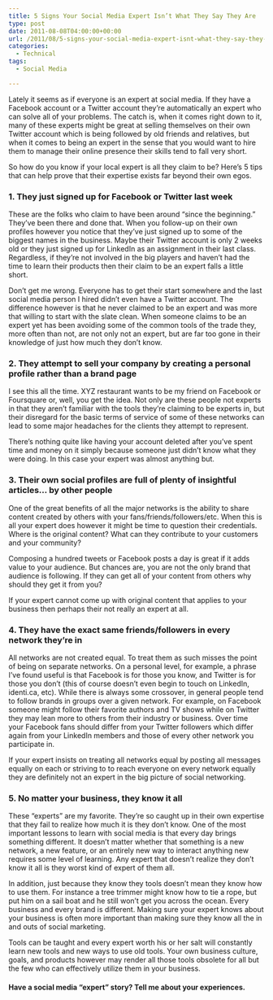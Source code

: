 ```yaml
---
title: 5 Signs Your Social Media Expert Isn’t What They Say They Are
type: post
date: 2011-08-08T04:00:00+00:00
url: /2011/08/5-signs-your-social-media-expert-isnt-what-they-say-they-are/
categories:
  - Technical
tags:
  - Social Media

---
```

Lately it seems as if everyone is an expert at social media. If they have a Facebook account or a Twitter account they’re automatically an expert who can solve all of your problems. The catch is, when it comes right down to it, many of these experts might be great at selling themselves on their own Twitter account which is being followed by old friends and relatives, but when it comes to being an expert in the sense that you would want to hire them to manage their online presence their skills tend to fall very short.

So how do you know if your local expert is all they claim to be? Here’s 5 tips that can help prove that their expertise exists far beyond their own egos.

### 1. They just signed up for Facebook or Twitter last week

These are the folks who claim to have been around “since the beginning.” They’ve been there and done that. When you follow-up on their own profiles however you notice that they’ve just signed up to some of the biggest names in the business. Maybe their Twitter account is only 2 weeks old or they just signed up for LinkedIn as an assignment in their last class. Regardless, if they’re not involved in the big players and haven’t had the time to learn their products then their claim to be an expert falls a little short.

Don’t get me wrong. Everyone has to get their start somewhere and the last social media person I hired didn’t even have a Twitter account. The difference however is that he never claimed to be an expert and was more that willing to start with the slate clean. When someone claims to be an expert yet has been avoiding some of the common tools of the trade they, more often than not, are not only not an expert, but are far too gone in their knowledge of just how much they don’t know.

### 2. They attempt to sell your company by creating a personal profile rather than a brand page

I see this all the time. XYZ restaurant wants to be my friend on Facebook or Foursquare or, well, you get the idea. Not only are these people not experts in that they aren’t familiar with the tools they’re claiming to be experts in, but their disregard for the basic terms of service of some of these networks can lead to some major headaches for the clients they attempt to represent.

There’s nothing quite like having your account deleted after you’ve spent time and money on it simply because someone just didn’t know what they were doing. In this case your expert was almost anything but.

### 3. Their own social profiles are full of plenty of insightful articles… by other people

One of the great benefits of all the major networks is the ability to share content created by others with your fans/friends/followers/etc. When this is all your expert does however it might be time to question their credentials. Where is the original content? What can they contribute to your customers and your community?

Composing a hundred tweets or Facebook posts a day is great if it adds value to your audience. But chances are, you are not the only brand that audience is following. If they can get all of your content from others why should they get it from you?

If your expert cannot come up with original content that applies to your business then perhaps their not really an expert at all.

### 4. They have the exact same friends/followers in every network they’re in

All networks are not created equal. To treat them as such misses the point of being on separate networks. On a personal level, for example, a phrase I’ve found useful is that Facebook is for those you know, and Twitter is for those you don’t (this of course doesn’t even begin to touch on LinkedIn, identi.ca, etc). While there is always some crossover, in general people tend to follow brands in groups over a given network. For example, on Facebook someone might follow their favorite authors and TV shows while on Twitter they may lean more to others from their industry or business. Over time your Facebook fans should differ from your Twitter followers which differ again from your LinkedIn members and those of every other network you participate in.

If your expert insists on treating all networks equal by posting all messages equally on each or striving to to reach everyone on every network equally they are definitely not an expert in the big picture of social networking.

### 5. No matter your business, they know it all

These “experts” are my favorite. They’re so caught up in their own expertise that they fail to realize how much it is they don’t know. One of the most important lessons to learn with social media is that every day brings something different. It doesn’t matter whether that something is a new network, a new feature, or an entirely new way to interact anything new requires some level of learning. Any expert that doesn’t realize they don’t know it all is they worst kind of expert of them all.

In addition, just because they know they tools doesn’t mean they know how to use them. For instance a tree trimmer might know how to tie a rope, but put him on a sail boat and he still won’t get you across the ocean. Every business and every brand is different. Making sure your expert knows about your business is often more important than making sure they know all the in and outs of social marketing.

Tools can be taught and every expert worth his or her salt will constantly learn new tools and new ways to use old tools. Your own business culture, goals, and products however may render all those tools obsolete for all but the few who can effectively utilize them in your business.

#### Have a social media “expert” story? Tell me about your experiences.